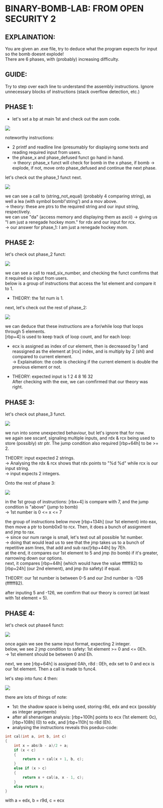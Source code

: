 # BINARY-BOMB-LAB: FROM OPEN SECURITY 2
## EXPLAINATION:
You are given an .exe file, try to deduce what the program expects for input so the bomb doesnt explode! <br/>
There are 6 phases, with (probably) increasing difficulty.<br/>

## GUIDE:
Try to step over each line to understand the assembly instructions.
Ignore unnecessary blocks of instructions (stack overflow detection, etc.)

## PHASE 1:
- let's set a bp at main 1st and check out the asm code. <br/>
<p>
    <img src="main_funct.png"/>
</p>

noteworthy instructions:
+ 2 printf and readline line (presumably for displaying some texts and reading required input from users. <br/>
+ the phase_x and phase_defused funct go hand in hand. <br/>
-> theory: phase_x funct will check for bomb in the x phase, if bomb -> explode, if not, move onto phase_defused and continue the next phase. <br/>

let's check out the phase_1 funct next. <br/>
<p>
    <img src="phase1_funct.png"/>
</p>

we can see a call to (string_not_equal) (probably 4 comparing string), as well a lea (with symbol bomb!'string') and a mov above. <br/>
-> theory: these are ptrs to the required string and our input string, respectively. <br/>
we can use "da" (access memory and displaying them as ascii) -> giving us "I am just a renegade hockey mom." for rdx and our input for rcx. <br/>
-> our answer for phase_1: I am just a renegade hockey mom.

## PHASE 2:
let's check out phase_2 funct:

<p>
    <img src="phase2_funct1.png"/>
</p>

we can see a call to read_six_number, and checking the funct comfirms that it required six input from users. <br/>
below is a group of instructions that access the 1st element and compare it to 1. <br/>

* THEORY: the 1st num is 1.

next, let's check out the rest of phase_2:

<p>
    <img src="phase2_funct2.png"/>
</p>

we can deduce that these instructions are a for/while loop that loops through 5 elements. <br/>
[rbp+4] is used to keep track of loop count, and for each loop:
- ecx is assigned as index of cur element, then is decreased by 1 and reassigned as the element at [rcx] index, and is multiply by 2 (shl) and compared to current element. <br/>
-> Explaination: the code is checking if the current element is double the previous element or not. <br/>

* THEORY: expected input is 1 2 4 8 16 32 <br/>
After checking with the exe, we can comfirmed that our theory was right.

## PHASE 3:
let's check out phase_3 funct.

<p>
    <img src="phase3_funct1.png"/>
</p>

we run into some unexpected behaviour, but let's ignore that for now. <br/>
we again see sscanf, signaling multiple inputs, and rdx & rcx being used to store (possibly) str ptr. The jump condition also required [rbp+64h] to be >= 2. <br/>

THEORY: input expected 2 strings. <br/>
-> Analysing the rdx & rcx shows that rdx points to "%d %d" while rcx is our input string. <br/>
-> input expects 2 integers.

Onto the rest of phase 3:
<p>
    <img src="phase3_funct2.png"/>
</p>

in the 1st group of instructions: [rbx+4] is compare with 7, and the jump condition is "above" (jump to bomb) <br/>
-> 1st number is 0 <= x <= 7

the group of instructions below move [rbp+134h] (our 1st element) into eax, then move a ptr to bomb0x0 to rcx. Then, it does a bunch of assignment and jmp to rax. <br/>
-> since our num range is small, let's test out all possible 1st number. <br/>
-> doing that would lead us to see that the jmp takes us to a bunch of repetitive asm lines, that add and sub rax/[rbp+44h] by 7Eh. <br/>
at the end, it compares our 1st element to 5 and jmp (to bomb) if it's greater, narrowing down our options. <br/>
next, it compares [rbp+44h] (which would have the value ffffff82) to [rbp+24h] (our 2nd element), and jmp (to safety) if equal.

THEORY: our 1st number is between 0-5 and our 2nd number is -126 (ffffff82).

after inputing 5 and -126, we comfirm that our theory is correct (at least with 1st element = 5).

## PHASE 4:

let's check out phase4 funct:

<p>
    <img src="phase4_funct1.png"/>
</p>

once again we see the same input format, expecting 2 integer. <br/>
below, we see 2 jmp condition to safety: 1st element >= 0 and <= 0Eh. <br/>
-> 1st element should be between 0 and Eh.

next, we see [rbp+64h] is assigned 0Ah, r8d : 0Eh, edx set to 0 and ecx is our 1st element. Then a call is made to func4.

let's step into func 4 then:


<p>
    <img src="phase4_func4-1.png"/>
</p>

there are lots of things of note:
- 1st: the shadow space is being used, storing r8d, edx and ecx (possibly as integer arguments) <br/>
- after all shenanigan analysis: [rbp+100h] points to ecx (1st element: 0c), [rbp+108h] (0) to edx, and [rbp+110h] to r8d (Eh).
- analysing the instructions reveals this pseduo-code:

```cpp
int cal(int a, int b, int c)
{
	int x = abs(b - a)/2 + a;
	if (x < c)
	{
		return x + cal(x + 1, b, c);
	}
	else if (x > c)
	{
		return x + cal(a, x - 1, c);
	}
	else return x;
}
```
with a = edx, b = r9d, c = ecx
